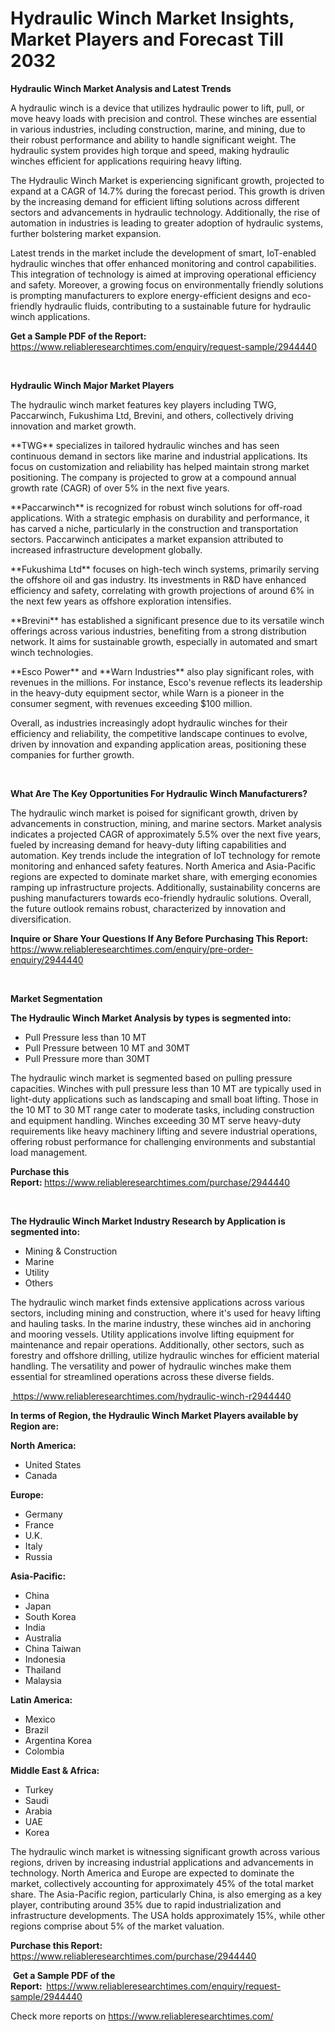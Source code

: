 <p><h1>Hydraulic Winch Market Insights, Market Players and Forecast Till 2032</h1></p><p><strong>Hydraulic Winch Market Analysis and Latest Trends</strong></p>
<p><p>A hydraulic winch is a device that utilizes hydraulic power to lift, pull, or move heavy loads with precision and control. These winches are essential in various industries, including construction, marine, and mining, due to their robust performance and ability to handle significant weight. The hydraulic system provides high torque and speed, making hydraulic winches efficient for applications requiring heavy lifting.</p><p>The Hydraulic Winch Market is experiencing significant growth, projected to expand at a CAGR of 14.7% during the forecast period. This growth is driven by the increasing demand for efficient lifting solutions across different sectors and advancements in hydraulic technology. Additionally, the rise of automation in industries is leading to greater adoption of hydraulic systems, further bolstering market expansion.</p><p>Latest trends in the market include the development of smart, IoT-enabled hydraulic winches that offer enhanced monitoring and control capabilities. This integration of technology is aimed at improving operational efficiency and safety. Moreover, a growing focus on environmentally friendly solutions is prompting manufacturers to explore energy-efficient designs and eco-friendly hydraulic fluids, contributing to a sustainable future for hydraulic winch applications.</p></p>
<p><strong>Get a Sample PDF of the Report:&nbsp;</strong> <a href="https://www.reliableresearchtimes.com/enquiry/request-sample/2944440?utm_campaign=2109&utm_medium=2&utm_source=Github&utm_content=ia&utm_term=11032025&utm_id=hydraulic-winch">https://www.reliableresearchtimes.com/enquiry/request-sample/2944440</a></p>
<p>&nbsp;</p>
<p><strong>Hydraulic Winch Major Market Players</strong></p>
<p><p>The hydraulic winch market features key players including TWG, Paccarwinch, Fukushima Ltd, Brevini, and others, collectively driving innovation and market growth. </p><p>**TWG** specializes in tailored hydraulic winches and has seen continuous demand in sectors like marine and industrial applications. Its focus on customization and reliability has helped maintain strong market positioning. The company is projected to grow at a compound annual growth rate (CAGR) of over 5% in the next five years.</p><p>**Paccarwinch** is recognized for robust winch solutions for off-road applications. With a strategic emphasis on durability and performance, it has carved a niche, particularly in the construction and transportation sectors. Paccarwinch anticipates a market expansion attributed to increased infrastructure development globally.</p><p>**Fukushima Ltd** focuses on high-tech winch systems, primarily serving the offshore oil and gas industry. Its investments in R&D have enhanced efficiency and safety, correlating with growth projections of around 6% in the next few years as offshore exploration intensifies.</p><p>**Brevini** has established a significant presence due to its versatile winch offerings across various industries, benefiting from a strong distribution network. It aims for sustainable growth, especially in automated and smart winch technologies.</p><p>**Esco Power** and **Warn Industries** also play significant roles, with revenues in the millions. For instance, Esco's revenue reflects its leadership in the heavy-duty equipment sector, while Warn is a pioneer in the consumer segment, with revenues exceeding $100 million.</p><p>Overall, as industries increasingly adopt hydraulic winches for their efficiency and reliability, the competitive landscape continues to evolve, driven by innovation and expanding application areas, positioning these companies for further growth.</p></p>
<p>&nbsp;</p>
<p><strong>What Are The Key Opportunities For Hydraulic Winch Manufacturers?</strong></p>
<p><p>The hydraulic winch market is poised for significant growth, driven by advancements in construction, mining, and marine sectors. Market analysis indicates a projected CAGR of approximately 5.5% over the next five years, fueled by increasing demand for heavy-duty lifting capabilities and automation. Key trends include the integration of IoT technology for remote monitoring and enhanced safety features. North America and Asia-Pacific regions are expected to dominate market share, with emerging economies ramping up infrastructure projects. Additionally, sustainability concerns are pushing manufacturers towards eco-friendly hydraulic solutions. Overall, the future outlook remains robust, characterized by innovation and diversification.</p></p>
<p><strong>Inquire or Share Your Questions If Any Before Purchasing This Report:</strong> <a href="https://www.reliableresearchtimes.com/enquiry/pre-order-enquiry/2944440?utm_campaign=2109&utm_medium=2&utm_source=Github&utm_content=ia&utm_term=11032025&utm_id=hydraulic-winch">https://www.reliableresearchtimes.com/enquiry/pre-order-enquiry/2944440</a></p>
<p>&nbsp;</p>
<p><strong>Market Segmentation</strong></p>
<p><strong>The Hydraulic Winch Market Analysis by types is segmented into:</strong></p>
<p><ul><li>Pull Pressure less than 10 MT</li><li>Pull Pressure between 10 MT and 30MT</li><li>Pull Pressure more than 30MT</li></ul></p>
<p><p>The hydraulic winch market is segmented based on pulling pressure capacities. Winches with pull pressure less than 10 MT are typically used in light-duty applications such as landscaping and small boat lifting. Those in the 10 MT to 30 MT range cater to moderate tasks, including construction and equipment handling. Winches exceeding 30 MT serve heavy-duty requirements like heavy machinery lifting and severe industrial operations, offering robust performance for challenging environments and substantial load management.</p></p>
<p><strong>Purchase this Report:&nbsp;</strong><a href="https://www.reliableresearchtimes.com/purchase/2944440?utm_campaign=2109&utm_medium=2&utm_source=Github&utm_content=ia&utm_term=11032025&utm_id=hydraulic-winch">https://www.reliableresearchtimes.com/purchase/2944440</a></p>
<p>&nbsp;</p>
<p><strong>The Hydraulic Winch Market Industry Research by Application is segmented into:</strong></p>
<p><ul><li>Mining & Construction</li><li>Marine</li><li>Utility</li><li>Others</li></ul></p>
<p><p>The hydraulic winch market finds extensive applications across various sectors, including mining and construction, where it's used for heavy lifting and hauling tasks. In the marine industry, these winches aid in anchoring and mooring vessels. Utility applications involve lifting equipment for maintenance and repair operations. Additionally, other sectors, such as forestry and offshore drilling, utilize hydraulic winches for efficient material handling. The versatility and power of hydraulic winches make them essential for streamlined operations across these diverse fields.</p></p>
<p><a href="https://www.reliableresearchtimes.com/hydraulic-winch-r2944440?utm_campaign=2109&utm_medium=2&utm_source=Github&utm_content=ia&utm_term=11032025&utm_id=hydraulic-winch">&nbsp;https://www.reliableresearchtimes.com/hydraulic-winch-r2944440</a></p>
<p><strong>In terms of Region, the Hydraulic Winch Market Players available by Region are:</strong></p>
<p>
    <p> <strong> North America: </strong>
        <ul>
            <li>United States</li>
            <li>Canada</li>
        </ul>
        </p> 
    <p> <strong> Europe: </strong>
        <ul>
            <li>Germany</li>
            <li>France</li>
            <li>U.K.</li>
            <li>Italy</li>
            <li>Russia</li>
        </ul>
        </p> 
    <p> <strong> Asia-Pacific: </strong>
        <ul>
            <li>China</li>
            <li>Japan</li>
            <li>South Korea</li>
            <li>India</li>
            <li>Australia</li>
            <li>China Taiwan</li>
            <li>Indonesia</li>
            <li>Thailand</li>
            <li>Malaysia</li>
        </ul>
        </p> 
    <p> <strong> Latin America: </strong>
        <ul>
            <li>Mexico</li>
            <li>Brazil</li>
            <li>Argentina Korea</li>
            <li>Colombia</li>
        </ul>
        </p> 
    <p> <strong> Middle East & Africa: </strong>
        <ul>
            <li>Turkey</li>
            <li>Saudi</li>
            <li>Arabia</li>
            <li>UAE</li>
            <li>Korea</li>
        </ul>
    </p>
    </p>
<p><p>The hydraulic winch market is witnessing significant growth across various regions, driven by increasing industrial applications and advancements in technology. North America and Europe are expected to dominate the market, collectively accounting for approximately 45% of the total market share. The Asia-Pacific region, particularly China, is also emerging as a key player, contributing around 35% due to rapid industrialization and infrastructure developments. The USA holds approximately 15%, while other regions comprise about 5% of the market valuation.</p></p>
<p><strong>Purchase this Report: </strong><a href="https://www.reliableresearchtimes.com/purchase/2944440?utm_campaign=2109&utm_medium=2&utm_source=Github&utm_content=ia&utm_term=11032025&utm_id=hydraulic-winch">https://www.reliableresearchtimes.com/purchase/2944440</a></p>
<p>&nbsp;<strong>Get a Sample PDF of the Report:&nbsp;&nbsp;</strong><a href="https://www.reliableresearchtimes.com/enquiry/request-sample/2944440?utm_campaign=2109&utm_medium=2&utm_source=Github&utm_content=ia&utm_term=11032025&utm_id=hydraulic-winch">https://www.reliableresearchtimes.com/enquiry/request-sample/2944440</a></p>
<p><strong></strong></p>
<p>Check more reports on <a href="https://www.reliableresearchtimes.com/?utm_campaign=2109&utm_medium=2&utm_source=Github&utm_content=ia&utm_term=11032025&utm_id=hydraulic-winch">https://www.reliableresearchtimes.com/</a></p>